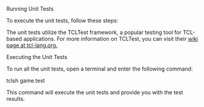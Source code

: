 Running Unit Tests

To execute the unit tests, follow these steps:

The unit tests utilize the TCLTest framework, a popular testing tool for TCL-based applications. For more information on TCLTest, you can visit their [wiki page at tcl-lang.org. ](https://wiki.tcl-lang.org/page/tcltest)

Executing the Unit Tests


To run all the unit tests, open a terminal and enter the following command:

tclsh game.test

This command will execute the unit tests and provide you with the test results.
